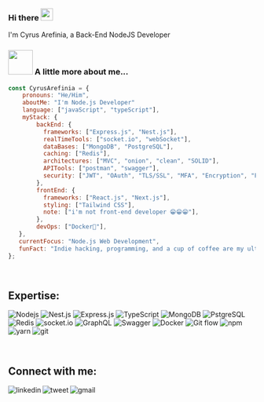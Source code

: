 ### Hi there <a><img src="https://media.giphy.com/media/hvRJCLFzcasrR4ia7z/giphy.gif" width="25px"></a>


I'm Cyrus Arefinia, a Back-End NodeJS Developer
 
 
### <img src="https://media.giphy.com/media/VgCDAzcKvsR6OM0uWg/giphy.gif" width="50"> A little more about me...  

```javascript
const CyrusArefinia = {     
    pronouns: "He/Him",     
    aboutMe: "I'm Node.js Developer"
    language: ["javaScript", "typeScript"],         
    myStack: {             
        backEnd: {             
          frameworks: ["Express.js", "Nest.js"],                   
          realTimeTools: ["socket.io", "webSocket"],
          dataBases: ["MongoDB", "PostgreSQL"],
          caching: ["Redis"],
          architectures: ["MVC", "onion", "clean", "SOLID"],
          APITools: ["postman", "swagger"],
          security: ["JWT", "OAuth", "TLS/SSL", "MFA", "Encryption", "Firewalls", "API Keys"], // And other...
        },         
        frontEnd: {        
          frameworks: ["React.js", "Next.js"],  
          styling: ["Tailwind CSS"],                      
          note: ["i'm not front-end developer 😁😁😁"],         
        },         
        devOps: ["Docker🐳"],               
   },    
   currentFocus: "Node.js Web Development",     
   funFact: "Indie hacking, programming, and a cup of coffee are my ultimate combination.💆‍♂️" 
};
```

<br>

## Expertise:
<p>
  <img alt="Nodejs" src="https://img.shields.io/static/v1?style=for-the-badge&message=Node.js&color=339933&logo=Node.js&logoColor=FFFFFF&label=" />
  <img alt="Nest.js", src="https://img.shields.io/static/v1?style=for-the-badge&message=NestJS&color=E0234E&logo=NestJS&logoColor=FFFFFF&label=" />
  <img alt="Express.js", src="https://img.shields.io/static/v1?style=for-the-badge&message=ExpressJS&color=yellow&logo=Express&logoColor=FFFFFF&label=" />
  <img alt="TypeScript" src="https://img.shields.io/badge/-TypeScript-007ACC?style=flat-square&logo=typescript&logoColor=white" />
  <img alt="MongoDB" src="https://img.shields.io/badge/-MongoDB-13aa52?style=flat-square&logo=mongodb&logoColor=white" />
     <img alt="PstgreSQL" src="https://img.shields.io/static/v1?style=for-the-badge&message=PostgreSQL&color=4169E1&logo=PostgreSQL&logoColor=FFFFFF&label=" />
    <img alt="Redis" src="https://img.shields.io/badge/-Redis-B02727?style=flat-square&logo=redis&logoColor=white" />
    <img alt="socket.io" src="https://img.shields.io/badge/-Socket.io-ffffff?style=flat-square&logo=socket.io&logoColor=black" />
  <img alt="GraphQL" src="https://img.shields.io/badge/-GraphQL-E10098?style=flat-square&logo=graphql&logoColor=white" />
  <img alt="Swagger" src="https://img.shields.io/static/v1?style=for-the-badge&message=Swagger&color=222222&logo=Swagger&logoColor=85EA2D&label=" />
  <img alt="Docker" src="https://img.shields.io/badge/-Docker-46a2f1?style=flat-square&logo=docker&logoColor=white" />
  <img alt="Git flow" src="https://img.shields.io/badge/Git flow%20-%236DB33F.svg?&style=flat-square&logo=git&logoColor=white&color=blue" />
  <img alt="npm" src="https://img.shields.io/badge/-NPM-CB3837?style=flat-square&logo=npm&logoColor=white" />
  <img alt="yarn" src="https://img.shields.io/badge/-yarn-blue?style=flat-square&logo=yarn&logoColor=white" />
  <img alt="git" src="https://img.shields.io/badge/-Git-F05032?style=flat-square&logo=git&logoColor=white" />
</p>


<br>

## Connect with me:

[<img align="left" alt="linkedin" src="https://img.shields.io/badge/linkedin%20-%236DB33F.svg?&color=blue&style=for-the-badge&logo=linkedin&logoColor=white" />](https://www.linkedin.com/in/backendcyrus/)
[<img align="left" alt="tweet" src="https://img.shields.io/badge/twitter-%2312100E.svg?&style=for-the-badge&logo=X&logoColor=white" />](https://twitter.com/BackendCyrus)
[<img align="left" alt="gmail" src="https://img.shields.io/badge/Gmail-B02727.svg?&style=for-the-badge&logo=gmail&logoColor=white" />](mailto:backendcyrus@gmail.com)


<br>

